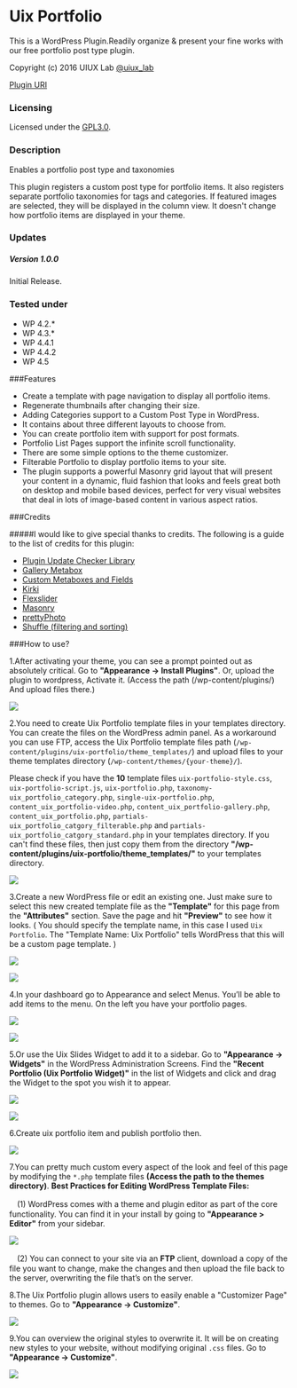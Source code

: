 # Uix Portfolio
This is a WordPress Plugin.Readily organize &amp; present your fine works with our free portfolio post type plugin.

Copyright (c) 2016 UIUX Lab [@uiux_lab](http://twitter.com/uiux_lab)


[Plugin URI](https://uiux.cc/wp-plugins/uix-portfolio/)

### Licensing

Licensed under the [GPL3.0](http://www.gnu.org/licenses/gpl-3.0.en.html).

### Description

Enables a portfolio post type and taxonomies

This plugin registers a custom post type for portfolio items. It also registers separate portfolio taxonomies for tags and categories. If featured images are selected, they will be displayed in the column view. It doesn't change how portfolio items are displayed in your theme.


### Updates 

##### Version 1.0.0
Initial Release.


### Tested under

- WP 4.2.*
- WP 4.3.*
- WP 4.4.1
- WP 4.4.2
- WP 4.5


###Features

- Create a template with page navigation to display all portfolio items.
- Regenerate thumbnails after changing their size.
- Adding Categories support to a Custom Post Type in WordPress.
- It contains about three different layouts to choose from.
- You can create portfolio item with support for post formats.
- Portfolio List Pages support the infinite scroll functionality.
- There are some simple options to the theme customizer.
- Filterable Portfolio to display portfolio items to your site.
- The plugin supports a powerful Masonry grid layout that will present your content in a dynamic, fluid fashion that looks and feels great both on desktop and mobile based devices, perfect for very visual websites that deal in lots of image-based content in various aspect ratios.

###Credits

#####I would like to give special thanks to credits. The following is a guide to the list of credits for this plugin:

- [Plugin Update Checker Library](http://w-shadow.com)
- [Gallery Metabox](https://github.com/uixplorer/gallery-metabox)
- [Custom Metaboxes and Fields](https://github.com/WebDevStudios/Custom-Metaboxes-and-Fields-for-WordPress)
- [Kirki](http://kirki.org/)
- [Flexslider](https://github.com/woothemes/FlexSlider)
- [Masonry](http://masonry.desandro.com/v2/index.html)
- [prettyPhoto](http://www.no-margin-for-errors.com/projects/prettyphoto-jquery-lightbox-clone/#prettyPhoto)
- [Shuffle (filtering and sorting)](https://github.com/Vestride/Shuffle)

###How to use?

1.After activating your theme, you can see a prompt pointed out as absolutely critical. Go to **"Appearance -> Install Plugins"**.
Or, upload the plugin to wordpress, Activate it. (Access the path (/wp-content/plugins/) And upload files there.)

![](https://github.com/xizon/Uix-Portfolio/blob/master/helper/img/plug.jpg)

2.You need to create Uix Portfolio template files in your templates directory. You can create the files on the WordPress admin panel. As a workaround you can use FTP, access the Uix Portfolio template files path (`/wp-content/plugins/uix-portfolio/theme_templates/`) and upload files to your theme templates directory (`/wp-content/themes/{your-theme}/`).  


Please check if you have the **10** template files `uix-portfolio-style.css`, `uix-portfolio-script.js`, `uix-portfolio.php`, `taxonomy-uix_portfolio_category.php`, `single-uix-portfolio.php`, `content_uix_portfolio-video.php`, `content_uix_portfolio-gallery.php`, `content_uix_portfolio.php`, `partials-uix_portfolio_catgory_filterable.php` and `partials-uix_portfolio_catgory_standard.php` in your templates directory. If you can't find these files, then just copy them from the directory **"/wp-content/plugins/uix-portfolio/theme_templates/"** to your templates directory.

![](https://github.com/xizon/Uix-Portfolio/blob/master/helper/img/temp.jpg)


3.Create a new WordPress file or edit an existing one. Just make sure to select this new created template file as the **"Template"** for this page from the **"Attributes"** section. Save the page and hit **"Preview"** to see how it looks. ( You should specify the template name, in this case I used `Uix Portfolio`. The "Template Name: Uix Portfolio" tells WordPress that this will be a custom page template. )

![](https://github.com/xizon/Uix-Portfolio/blob/master/helper/img/menu.jpg)

![](https://github.com/xizon/Uix-Portfolio/blob/master/helper/img/add-page.jpg)

4.In your dashboard go to Appearance and select Menus. You’ll be able to add items to the menu. On the left you have your portfolio pages.

![](https://github.com/xizon/Uix-Portfolio/blob/master/helper/img/add-menu-1.jpg)

![](https://github.com/xizon/Uix-Portfolio/blob/master/helper/img/add-menu-2.jpg)


5.Or use the Uix Slides Widget to add it to a sidebar. Go to **"Appearance -> Widgets"** in the WordPress Administration Screens. Find the **"Recent Portfolio (Uix Portfolio Widget)"** in the list of Widgets and click and drag the Widget to the spot you wish it to appear.

![](https://github.com/xizon/Uix-Portfolio/blob/master/helper/img/widget-1.jpg)

![](https://github.com/xizon/Uix-Portfolio/blob/master/helper/img/widget-2.jpg)



6.Create uix portfolio item and publish portfolio then.

![](https://github.com/xizon/Uix-Portfolio/blob/master/helper/img/add-item.jpg)


7.You can pretty much custom every aspect of the look and feel of this page by modifying the `*.php` template files **(Access the path to the themes directory)**. **Best Practices for Editing WordPress Template Files:**

　(1) WordPress comes with a theme and plugin editor as part of the core functionality. You can find it in your install by going to **"Appearance > Editor"** from your sidebar.
  
  ![](https://github.com/xizon/Uix-Portfolio/blob/master/helper/img/editor.jpg)

　(2) You can connect to your site via an **FTP** client, download a copy of the file you want to change, make the changes and then upload the file back to the server, overwriting the file that’s on the server.



8.The Uix Portfolio plugin allows users to easily enable a "Customizer Page" to themes. Go to **"Appearance -> Customize"**.

![](https://github.com/xizon/Uix-Portfolio/blob/master/helper/img/customize.jpg)


9.You can overview the original styles to overwrite it. It will be on creating new styles to your website, without modifying original `.css` files. Go to **"Appearance -> Customize"**.

![](https://github.com/xizon/Uix-Portfolio/blob/master/helper/img/css.jpg)

